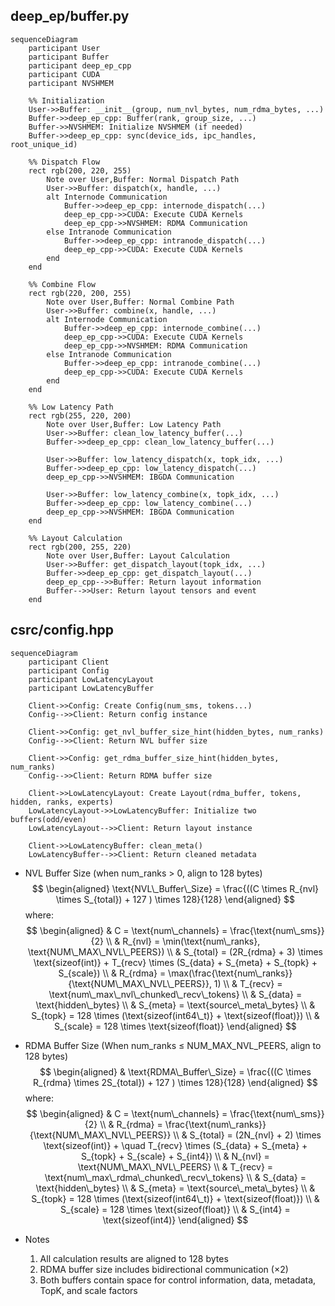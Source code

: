 ## deep_ep/buffer.py
```mermaid
sequenceDiagram
    participant User
    participant Buffer
    participant deep_ep_cpp
    participant CUDA
    participant NVSHMEM

    %% Initialization
    User->>Buffer: __init__(group, num_nvl_bytes, num_rdma_bytes, ...)
    Buffer->>deep_ep_cpp: Buffer(rank, group_size, ...)
    Buffer->>NVSHMEM: Initialize NVSHMEM (if needed)
    Buffer->>deep_ep_cpp: sync(device_ids, ipc_handles, root_unique_id)

    %% Dispatch Flow
    rect rgb(200, 220, 255)
        Note over User,Buffer: Normal Dispatch Path
        User->>Buffer: dispatch(x, handle, ...)
        alt Internode Communication
            Buffer->>deep_ep_cpp: internode_dispatch(...)
            deep_ep_cpp->>CUDA: Execute CUDA Kernels
            deep_ep_cpp->>NVSHMEM: RDMA Communication
        else Intranode Communication
            Buffer->>deep_ep_cpp: intranode_dispatch(...)
            deep_ep_cpp->>CUDA: Execute CUDA Kernels
        end
    end

    %% Combine Flow
    rect rgb(220, 200, 255)
        Note over User,Buffer: Normal Combine Path
        User->>Buffer: combine(x, handle, ...)
        alt Internode Communication
            Buffer->>deep_ep_cpp: internode_combine(...)
            deep_ep_cpp->>CUDA: Execute CUDA Kernels
            deep_ep_cpp->>NVSHMEM: RDMA Communication
        else Intranode Communication
            Buffer->>deep_ep_cpp: intranode_combine(...)
            deep_ep_cpp->>CUDA: Execute CUDA Kernels
        end
    end

    %% Low Latency Path
    rect rgb(255, 220, 200)
        Note over User,Buffer: Low Latency Path
        User->>Buffer: clean_low_latency_buffer(...)
        Buffer->>deep_ep_cpp: clean_low_latency_buffer(...)
        
        User->>Buffer: low_latency_dispatch(x, topk_idx, ...)
        Buffer->>deep_ep_cpp: low_latency_dispatch(...)
        deep_ep_cpp->>NVSHMEM: IBGDA Communication
        
        User->>Buffer: low_latency_combine(x, topk_idx, ...)
        Buffer->>deep_ep_cpp: low_latency_combine(...)
        deep_ep_cpp->>NVSHMEM: IBGDA Communication
    end

    %% Layout Calculation
    rect rgb(200, 255, 220)
        Note over User,Buffer: Layout Calculation
        User->>Buffer: get_dispatch_layout(topk_idx, ...)
        Buffer->>deep_ep_cpp: get_dispatch_layout(...)
        deep_ep_cpp-->>Buffer: Return layout information
        Buffer-->>User: Return layout tensors and event
    end
```

## csrc/config.hpp
```mermaid
sequenceDiagram
    participant Client
    participant Config
    participant LowLatencyLayout
    participant LowLatencyBuffer

    Client->>Config: Create Config(num_sms, tokens...)
    Config-->>Client: Return config instance

    Client->>Config: get_nvl_buffer_size_hint(hidden_bytes, num_ranks)
    Config-->>Client: Return NVL buffer size

    Client->>Config: get_rdma_buffer_size_hint(hidden_bytes, num_ranks)
    Config-->>Client: Return RDMA buffer size

    Client->>LowLatencyLayout: Create Layout(rdma_buffer, tokens, hidden, ranks, experts)
    LowLatencyLayout->>LowLatencyBuffer: Initialize two buffers(odd/even)
    LowLatencyLayout-->>Client: Return layout instance

    Client->>LowLatencyBuffer: clean_meta()
    LowLatencyBuffer-->>Client: Return cleaned metadata
```

- NVL Buffer Size (when num_ranks > 0, align to 128 bytes)
    $$
    \begin{aligned}
    \text{NVL\_Buffer\_Size} = \frac{((C \times R_{nvl} \times S_{total}) + 127 ) \times 128}{128}
    \end{aligned}
    $$
    where:
    $$ 
    \begin{aligned}
    & C = \text{num\_channels} = \frac{\text{num\_sms}}{2} \\
    & R_{nvl} = \min(\text{num\_ranks}, \text{NUM\_MAX\_NVL\_PEERS}) \\
    & S_{total} = (2R_{rdma} + 3) \times \text{sizeof(int)} + T_{recv} \times (S_{data} + S_{meta} + S_{topk} + S_{scale}) \\
    & R_{rdma} = \max(\frac{\text{num\_ranks}}{\text{NUM\_MAX\_NVL\_PEERS}}, 1) \\
    & T_{recv} = \text{num\_max\_nvl\_chunked\_recv\_tokens} \\
    & S_{data} = \text{hidden\_bytes} \\
    & S_{meta} = \text{source\_meta\_bytes} \\
    & S_{topk} = 128 \times (\text{sizeof(int64\_t)} + \text{sizeof(float)}) \\
    & S_{scale} = 128 \times \text{sizeof(float)}
    \end{aligned}
    $$

- RDMA Buffer Size (When num_ranks ≤ NUM_MAX_NVL_PEERS, align to 128 bytes)
    $$ 
    \begin{aligned}
    & \text{RDMA\_Buffer\_Size} = \frac{((C \times R_{rdma} \times 2S_{total}) + 127 ) \times 128}{128}
    \end{aligned}
    $$
    where:
    $$ 
    \begin{aligned}
    & C = \text{num\_channels} = \frac{\text{num\_sms}}{2} \\
    & R_{rdma} = \frac{\text{num\_ranks}}{\text{NUM\_MAX\_NVL\_PEERS}} \\
    & S_{total} = (2N_{nvl} + 2) \times \text{sizeof(int)} + \quad T_{recv} \times (S_{data} + S_{meta} + S_{topk} + S_{scale} + S_{int4}) \\
    & N_{nvl} = \text{NUM\_MAX\_NVL\_PEERS} \\
    & T_{recv} = \text{num\_max\_rdma\_chunked\_recv\_tokens} \\
    & S_{data} = \text{hidden\_bytes} \\
    & S_{meta} = \text{source\_meta\_bytes} \\
    & S_{topk} = 128 \times (\text{sizeof(int64\_t)} + \text{sizeof(float)}) \\
    & S_{scale} = 128 \times \text{sizeof(float)} \\
    & S_{int4} = \text{sizeof(int4)}
    \end{aligned}
    $$

- Notes
    1. All calculation results are aligned to 128 bytes
    2. RDMA buffer size includes bidirectional communication ($\times 2$)
    3. Both buffers contain space for control information, data, metadata, TopK, and scale factors
